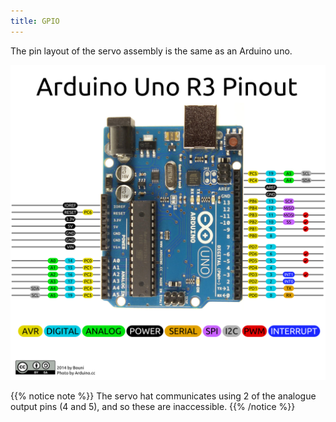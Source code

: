 ```yaml
---
title: GPIO
---
```


The pin layout of the servo assembly is the same as an Arduino uno.

![Pin Map](https://raw.githubusercontent.com/Bouni/Arduino-Pinout/master/Arduino%20Uno%20R3%20Pinout.png?width=50pc)


{{% notice note %}}
The servo hat communicates using 2 of the analogue output pins (4 and 5), and so these are inaccessible.
{{% /notice %}}
